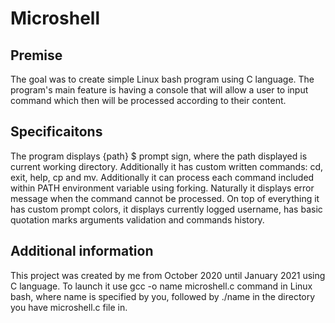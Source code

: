 # Microshell

## Premise

The goal was to create simple Linux bash program using C language. The program's main feature is having a console that will allow a user to input command which then will be processed according to their content.

## Specificaitons

The program displays {path} $ prompt sign, where the path displayed is current working directory. Additionally it has custom written commands: cd, exit, help, cp and mv. Additionally it can process each command included within PATH environment variable using forking. Naturally it displays error message when the command cannot be processed. On top of everything it has custom prompt colors, it displays currently logged username, has basic quotation marks arguments validation and commands history.

## Additional information

This project was created by me from October 2020 until January 2021 using C language.
To launch it use gcc -o name microshell.c command in Linux bash, where name is specified by you, followed by ./name in the directory you have microshell.c file in.
